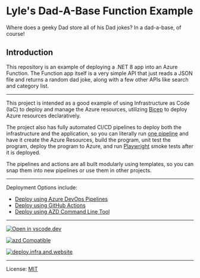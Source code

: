 # Lyle's Dad-A-Base Function Example

Where does a geeky Dad store all of his Dad jokes? In a dad-a-base, of course!

## Introduction

This repository is an example of deploying a .NET 8 app into an Azure Function. The Function app itself is a very simple API that just reads a JSON file and returns a random dad joke, along with a few other APIs like search and category list.

---

This project is intended as a good example of using Infrastructure as Code (IaC) to deploy and manage the Azure resources, utilizing [Bicep](https://learn.microsoft.com/en-us/azure/azure-resource-manager/bicep/overview) to deploy Azure resources declaratively.

The project also has fully automated CI/CD pipelines to deploy both the infrastructure and the application, so you can literally run [one pipeline](./.github/workflows/4-bicep-build-deploy-app.yml) and have it create the Azure Resources, build the program, unit test the program, deploy the program to Azure, and run [Playwright](https://playwright.dev/dotnet/) smoke tests after it is deployed.

The pipelines and actions are all built modularly using templates, so you can snap them into new pipelines or use them in other projects.

---

Deployment Options include:

* [Deploy using Azure DevOps Pipelines](./.azdo/pipelines/readme.md)
* [Deploy using GitHub Actions](./.github/workflows-readme.md)
* [Deploy using AZD Command Line Tool](./Docs/AzdDeploy.md)

---

[![Open in vscode.dev](https://img.shields.io/badge/Open%20in-vscode.dev-blue)][1]

[1]: https://vscode.dev/github/lluppesms/dadabase.net8.function/

[![azd Compatible](/Docs/images/AZD_Compatible.png)](/.azure/readme.md)

[![deploy.infra.and.website](https://github.com/lluppesms/dadabase.net8.function/actions/workflows/4-bicep-build-deploy-app.yml/badge.svg)](https://github.com/lluppesms/dadabase.net8.function/actions/workflows/4-bicep-build-deploy-app.yml)

---

License: [MIT](./LICENSE)

<!-- [A good example of a DadJoke API](https://icanhazdadjoke.com/api) -->

